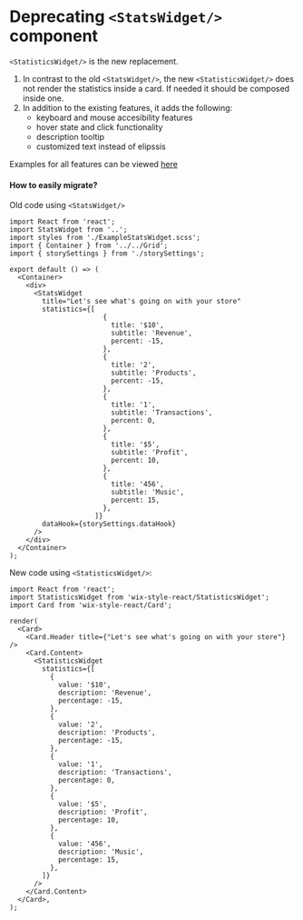 # Deprecating `<StatsWidget/>` component

`<StatisticsWidget/>` is the new replacement.
1. In contrast to the old `<StatsWidget/>`, the new `<StatisticsWidget/>` does not render the statistics inside a card. If needed it should be composed inside one.
2. In addition to the existing features, it adds the following:
    * keyboard and mouse accesibility features
    * hover state and click functionality
    * description tooltip
    * customized text instead of elipssis
    
Examples for all features can be viewed [here](https://wix-wix-style-react.surge.sh/?selectedKind=WIP&selectedStory=StatisticsWidget&full=0&addons=0&stories=1&panelRight=0) 

#### How to easily migrate?
Old code using `<StatsWidget/>`
```
import React from 'react';
import StatsWidget from '..';
import styles from './ExampleStatsWidget.scss';
import { Container } from '../../Grid';
import { storySettings } from './storySettings';

export default () => (
  <Container>
    <div>
      <StatsWidget
        title="Let's see what's going on with your store"
        statistics={[
                       {
                         title: '$10',
                         subtitle: 'Revenue',
                         percent: -15,
                       },
                       {
                         title: '2',
                         subtitle: 'Products',
                         percent: -15,
                       },
                       {
                         title: '1',
                         subtitle: 'Transactions',
                         percent: 0,
                       },
                       {
                         title: '$5',
                         subtitle: 'Profit',
                         percent: 10,
                       },
                       {
                         title: '456',
                         subtitle: 'Music',
                         percent: 15,
                       },
                     ]}
        dataHook={storySettings.dataHook}
      />
    </div>
  </Container>
);
```

New code using `<StatisticsWidget/>`:
```
import React from 'react';
import StatisticsWidget from 'wix-style-react/StatisticsWidget';
import Card from 'wix-style-react/Card';

render(
  <Card>
    <Card.Header title={"Let's see what's going on with your store"} />
    <Card.Content>
      <StatisticsWidget
        statistics={[
          {
            value: '$10',
            description: 'Revenue',
            percentage: -15,
          },
          {
            value: '2',
            description: 'Products',
            percentage: -15,
          },
          {
            value: '1',
            description: 'Transactions',
            percentage: 0,
          },
          {
            value: '$5',
            description: 'Profit',
            percentage: 10,
          },
          {
            value: '456',
            description: 'Music',
            percentage: 15,
          },
        ]}
      />
    </Card.Content>
  </Card>,
);
```
